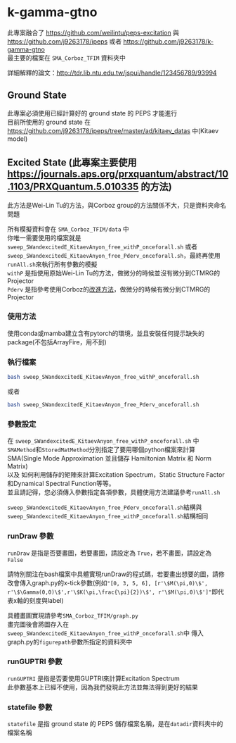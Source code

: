 # k-gamma-gtno
此專案融合了 https://github.com/weilintu/peps-excitation 與 https://github.com/j9263178/ipeps 或者 https://github.com/j9263178/k-gamma-gtno  
最主要的檔案在 `SMA_Corboz_TFIM` 資料夾中
  
詳細解釋的論文：http://tdr.lib.ntu.edu.tw/jspui/handle/123456789/93994  

## Ground State
此專案必須使用已經計算好的 ground state 的 PEPS 才能進行  
目前所使用的 ground state 在 https://github.com/j9263178/ipeps/tree/master/ad/kitaev_datas 中(Kitaev model)  
  
## Excited State (此專案主要使用 https://journals.aps.org/prxquantum/abstract/10.1103/PRXQuantum.5.010335 的方法)  
此方法是Wei-Lin Tu的方法，與Corboz group的方法關係不大，只是資料夾命名問題  
  
所有模擬資料會在 `SMA_Corboz_TFIM/data` 中  
你唯一需要使用的檔案就是 `sweep_SWandexcitedE_KitaevAnyon_free_withP_onceforall.sh` 或者 `sweep_SWandexcitedE_KitaevAnyon_free_Pderv_onceforall.sh`，最終再使用`runAll.sh`來執行所有參數的模擬  
`withP` 是指使用原始Wei-Lin Tu的方法，做微分的時候並沒有微分到CTMRG的Projector  
`Pderv` 是指參考使用Corboz的[改進方法](https://journals.aps.org/prb/abstract/10.1103/PhysRevB.108.195111)，做微分的時候有微分到CTMRG的Projector  
  
### 使用方法
使用conda或mamba建立含有pytorch的環境，並且安裝任何提示缺失的package(不包括ArrayFire，用不到)  
  
### 執行檔案
```bash
bash sweep_SWandexcitedE_KitaevAnyon_free_withP_onceforall.sh
```
或者
```bash
bash sweep_SWandexcitedE_KitaevAnyon_free_Pderv_onceforall.sh
```

### 參數設定
在 `sweep_SWandexcitedE_KitaevAnyon_free_withP_onceforall.sh` 中  
`SMAMethod`和`StoredMatMethod`分別指定了要用哪個python檔案來計算SMA(Single Mode Approximation 並且儲存 Hamiltonian Matrix 和 Norm Matrix)  
以及 如何利用儲存的矩陣來計算Excitation Spectrum，Static Structure Factor和Dynamical Spectral Function等等。  
並且請記得，您必須傳入參數指定各項參數，具體使用方法建議參考`runAll.sh`  

`sweep_SWandexcitedE_KitaevAnyon_free_Pderv_onceforall.sh`結構與`sweep_SWandexcitedE_KitaevAnyon_free_withP_onceforall.sh`結構相同  
  
### runDraw 參數
`runDraw` 是指是否要畫圖，若要畫圖，請設定為 `True`，若不畫圖，請設定為 `False`  
  
請特別關注在bash檔案中具體實現runDraw的程式碼，若要畫出想要的圖，請修改會傳入graph.py的x-tick參數(例如`"[0, 3, 5, 6], [r'\$M(\pi,0)\$', r'\$\Gamma(0,0)\$',r'\$K(\pi,\frac{\pi}{2})\$', r'\$M(\pi,0)\$']"`即代表x軸的刻度與label)  

具體畫圖實現請參考`SMA_Corboz_TFIM/graph.py`  
畫完圖後會將圖存入在`sweep_SWandexcitedE_KitaevAnyon_free_withP_onceforall.sh`中 傳入graph.py的`figurepath`參數所指定的資料夾中  
  
### runGUPTRI 參數
`runGUPTRI` 是指是否要使用GUPTRI來計算Excitation Spectrum  
此參數基本上已經不使用，因為我們發現此方法並無法得到更好的結果  
  
### statefile 參數
`statefile` 是指 ground state 的 PEPS 儲存檔案名稱，是在`datadir`資料夾中的檔案名稱  
